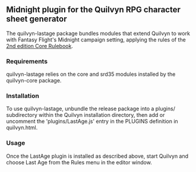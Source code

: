 ## Midnight plugin for the Quilvyn RPG character sheet generator

The quilvyn-lastage package bundles modules that extend Quilvyn to work with
Fantasy Flight's Midnight campaign setting, applying the rules of the
<a href="https://www.drivethrurpg.com/product/2718/Midnight-2nd-Edition-Core-Rulebook">2nd edition Core Rulebook</a>.

### Requirements

quilvyn-lastage relies on the core and srd35 modules installed by the
quilvyn-core package.

### Installation

To use quilvyn-lastage, unbundle the release package into a plugins/
subdirectory within the Quilvyn installation directory, then add or uncomment
the 'plugins/LastAge.js' entry in the PLUGINS definition in quilvyn.html.

### Usage

Once the LastAge plugin is installed as described above, start Quilvyn and
choose Last Age from the Rules menu in the editor window.
